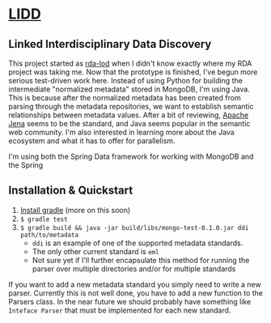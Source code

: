 # [LIDD](https://mt.northwestknowledge.net/lidd)

## Linked Interdisciplinary Data Discovery

This project started as [rda-lod](http://github.com/mtpain/rda-lod)
when I didn't know exactly where my RDA project was taking me. Now
that the prototype is finished, I've begun more serious test-driven
work here. Instead of using Python for building the intermediate
"normalized metadata" stored in MongoDB, I'm using Java.  This is
because after the normalized metadata has been created from parsing
through the metadata repositories, we want to establish semantic
relationships between metadata values.  After a bit of reviewing, 
[Apache Jena](https://jena.apache.org) seems to be the standard, and
Java seems popular in the semantic web community.  I'm also interested
in learning more about the Java ecosystem and what it has to offer for
parallelism.

I'm using both the Spring Data framework for working with MongoDB and
the Spring 

## Installation & Quickstart

1. [Install gradle](https://goo.gl/fU3qjr) (more on this soon)
1. `$ gradle test`
1. `$ gradle build && java -jar build/libs/mongo-test-0.1.0.jar ddi path/to/metadata`
    * `ddi` is an example of one of the supported metadata standards.
    * The only other current standard is `eml`
    * Not sure yet if I'll further encapsulate this method for running the parser over multiple directories and/or for multiple standards

If you want to add a new metadata standard you simply need to write a
new parser. Currently this is not well done, you have to add a new
function to the Parsers class.  In the near future we should probably
have something like `Inteface Parser` that must be implemented for
each new standard.
